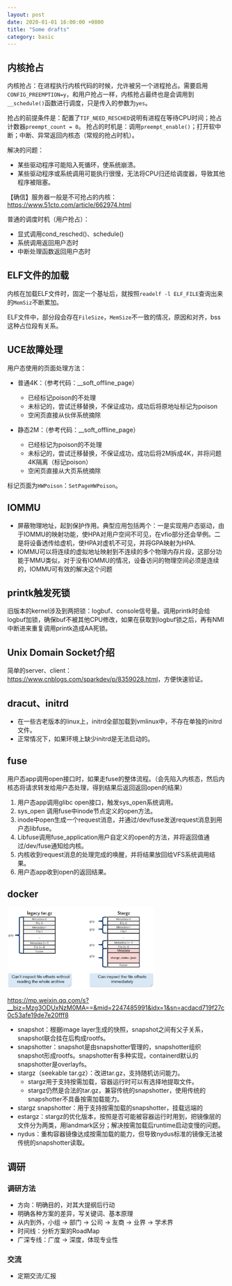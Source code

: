 ```yaml
---
layout: post
date: 2020-01-01 16:00:00 +0800
title: "Some drafts"
category: basic
---
```


## 内核抢占

内核抢占：在进程执行内核代码的时候，允许被另一个进程抢占。需要启用`CONFIG_PREEMPTION=y`，和用户抢占一样，内核抢占最终也是会调用到`__schedule()`函数进行调度，只是传入的参数为`yes`。

抢占的前提条件是：配置了`TIF_NEED_RESCHED`说明有进程在等待CPU时间；抢占计数器`preempt_count = 0`。
抢占的时机是：调用`preempt_enable()`；打开软中断；中断、异常返回内核态（常规的抢占时机）。

解决的问题：

* 某些驱动程序可能陷入死循环，使系统崩溃。
* 某些驱动程序或系统调用可能执行很慢，无法将CPU归还给调度器，导致其他程序被阻塞。

【确信】服务器一般是不可抢占的内核：<https://www.51cto.com/article/662974.html>

普通的调度时机（用户抢占）：

* 显式调用cond_resched()、schedule()
* 系统调用返回用户态时
* 中断处理函数返回用户态时

## ELF文件的加载

内核在加载ELF文件时，固定一个基址后，就按照`readelf -l ELF_FILE`查询出来的`MemSiz`不断累加。

ELF文件中，部分段会存在`FileSize`，`MemSize`不一致的情况，原因和对齐，bss这种占位段有关系。

## UCE故障处理

用户态使用的页面处理方法：

* 普通4K：（参考代码：__soft_offline_page）
	* 已经标记poison的不处理
	* 未标记的，尝试迁移替换，不保证成功，成功后将原地址标记为poison
	* 空闲页直接从伙伴系统摘除

* 静态2M：（参考代码：__soft_offline_page）
	* 已经标记为poison的不处理
	* 未标记的，尝试迁移替换，不保证成功，成功后将2M拆成4K，并将问题4K隔离（标记poison）
	* 空闲页直接从大页系统摘除

标记页面为`HWPoison`：`SetPageHWPoison`。

## IOMMU

* 屏蔽物理地址，起到保护作用。典型应用包括两个：一是实现用户态驱动，由于IOMMU的映射功能，使HPA对用户空间不可见，在vfio部分还会举例。二是将设备透传给虚机，使HPA对虚机不可见，并将GPA映射为HPA.
* IOMMU可以将连续的虚拟地址映射到不连续的多个物理内存片段，这部分功能于MMU类似，对于没有IOMMU的情况，设备访问的物理空间必须是连续的，IOMMU可有效的解决这个问题

## printk触发死锁

旧版本的kernel涉及到两把锁：logbuf、console信号量。调用printk时会给logbuf加锁，确保buf不被其他CPU修改，如果在获取到logbuf锁之后，再有NMI中断进来重复调用printk造成AA死锁。

## Unix Domain Socket介绍

简单的server、client：<https://www.cnblogs.com/sparkdev/p/8359028.html>，方便快速验证。

## dracut、initrd

* 在一些古老版本的linux上，initrd全部加载到vmlinux中，不存在单独的initrd文件。
* 正常情况下，如果环境上缺少initrd是无法启动的。

## fuse

用户态app调用open接口时，如果走fuse的整体流程。（会先陷入内核态，然后内核态将请求转发给用户态处理，得到结果后返回返回open的结果）

1. 用户态app调用glibc open接口，触发sys_open系统调用。
2. sys_open 调用fuse中inode节点定义的open方法。
3. inode中open生成一个request消息，并通过/dev/fuse发送request消息到用户态libfuse。
4. Libfuse调用fuse_application用户自定义的open的方法，并将返回值通过/dev/fuse通知给内核。
5. 内核收到request消息的处理完成的唤醒，并将结果放回给VFS系统调用结果。
6. 用户态app收到open的返回结果。



## docker

<img src="https://github.com/lclgo/draw/raw/master/github-io/stargz.png" style="zoom:33%" />

<https://mp.weixin.qq.com/s?__biz=Mzg3ODUxNzM0MA==&mid=2247485991&idx=1&sn=acdacd719f27c0c53afe19de7e20fff8>
* snapshot：根据image layer生成的快照，snapshot之间有父子关系，snapshot联合挂在后构成rootfs。
* snapshotter：snapshot是由snapshotter管理的，snapshotter组织snapshot形成rootfs。snapshotter有多种实现，containerd默认的snapshotter是overlayfs。
* stargz（seekable tar.gz）：改进tar.gz，支持随机访问能力。
	* stargz用于支持按需加载，容器运行时可以有选择地提取文件。
	* stargz仍然是合法的tar.gz，兼容传统的snapshotter，使用传统的snapshotter不具备按需加载能力。
* stargz snapshotter：用于支持按需加载的snapshotter，挂载远端的
* estargz：stargz的优化版本，按照是否可能被容器运行时用到，把镜像层的文件分为两类，用landmark区分；解决按需加载后runtime启动变慢的问题。
* nydus：重构容器镜像达成按需加载的能力，但导致nydus标准的镜像无法被传统的snapshotter读取。

## 调研

### 调研方法

* 方向：明确目的，对其大提纲后行动
* 明确各种方案的差异，写关键词、基本原理
* 从内到外，小组 -> 部门 -> 公司 -> 友商 -> 业界 -> 学术界
* 时间线：分析方案的RoadMap
* 广深专线：广度 -> 深度，体现专业性

### 交流

* 定期交流/汇报
